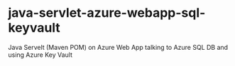 # java-servlet-azure-webapp-sql-keyvault
Java Servelt (Maven POM) on Azure Web App talking to Azure SQL DB and using Azure Key Vault
